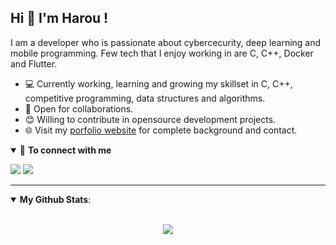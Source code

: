 ## Hi 👋 I'm Harou ! 

I am a developer who is passionate about cybercecurity, deep learning and mobile programming. Few tech that I enjoy working in are C, C++, Docker and Flutter.

- 💻 Currently working, learning and growing my skillset in C, C++, competitive programming, data structures and algorithms.
- 🤝 Open for collaborations.
- 😊 Willing to contribute in opensource development projects.
- 🌐 Visit my [porfolio website](https://harou24.github.io/) for complete background and contact.

<details open>
<summary>🤝 <b>To connect with me</b></summary>

<p align = "center">
 
[<img src ="https://img.shields.io/badge/portfolio-%23.svg?&style=for-the-badge&logo=&logoColor=white%22">](https://harou24.github.io/)
[<img src="https://img.shields.io/badge/linkedin-%230077B5.svg?&style=for-the-badge&logo=linkedin&logoColor=white" />](https://www.linkedin.com/in/harou/)

</p>

</details>

---

<details open>
 <summary><b>My Github Stats</b>: </summary>

<br>

<p align = "center">
  <img src = "https://github-readme-stats.vercel.app/api?username=harou24&show_icons=true&theme=tokyonight&line_height=27">
</p>

</details>
